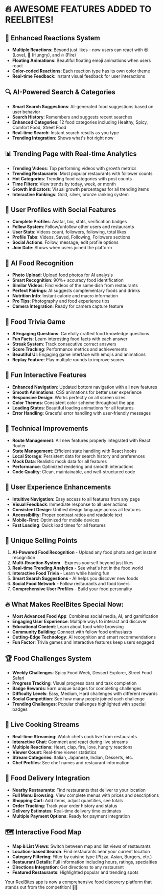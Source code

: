 # 🔥 AWESOME FEATURES ADDED TO REELBITES! 

## 🎉 Enhanced Reactions System
- **Multiple Reactions**: Beyond just likes - now users can react with 😍 (Love), 🤤 (Hungry), and 🔥 (Fire)
- **Floating Animations**: Beautiful floating emoji animations when users react
- **Color-coded Reactions**: Each reaction type has its own color theme
- **Real-time Feedback**: Instant visual feedback for user interactions

## 🔍 AI-Powered Search & Categories
- **Smart Search Suggestions**: AI-generated food suggestions based on user behavior
- **Search History**: Remembers and suggests recent searches
- **Enhanced Categories**: 12 food categories including Healthy, Spicy, Comfort Food, Street Food
- **Real-time Search**: Instant search results as you type
- **Trending Integration**: Shows what's hot right now

## 📊 Trending Page with Real-time Analytics
- **Trending Videos**: Top performing videos with growth metrics
- **Trending Restaurants**: Most popular restaurants with follower counts
- **Hot Categories**: Trending food categories with post counts
- **Time Filters**: View trends by today, week, or month
- **Growth Indicators**: Visual growth percentages for all trending items
- **Interactive Rankings**: Gold, silver, bronze ranking system

## 👤 User Profiles with Social Features
- **Complete Profiles**: Avatar, bio, stats, verification badges
- **Follow System**: Follow/unfollow other users and restaurants
- **User Stats**: Videos count, followers, following, total likes
- **Profile Tabs**: Videos, Saved, Following, Followers sections
- **Social Actions**: Follow, message, edit profile options
- **Join Date**: Shows when users joined the platform

## 🤖 AI Food Recognition
- **Photo Upload**: Upload food photos for AI analysis
- **Smart Recognition**: 90%+ accuracy food identification
- **Similar Videos**: Find videos of the same dish from restaurants
- **Perfect Pairings**: AI suggests complementary foods and drinks
- **Nutrition Info**: Instant calorie and macro information
- **Pro Tips**: Photography and food experience tips
- **Camera Integration**: Ready for camera capture feature

## 🧠 Food Trivia Game
- **8 Engaging Questions**: Carefully crafted food knowledge questions
- **Fun Facts**: Learn interesting food facts with each answer
- **Streak System**: Track consecutive correct answers
- **Score Tracking**: Performance metrics and achievements
- **Beautiful UI**: Engaging game interface with emojis and animations
- **Replay Feature**: Play multiple rounds to improve scores

## 🎪 Fun Interactive Features
- **Enhanced Navigation**: Updated bottom navigation with all new features
- **Smooth Animations**: CSS animations for better user experience
- **Responsive Design**: Works perfectly on all screen sizes
- **Color Themes**: Consistent color scheme throughout the app
- **Loading States**: Beautiful loading animations for all features
- **Error Handling**: Graceful error handling with user-friendly messages

## 🚀 Technical Improvements
- **Route Management**: All new features properly integrated with React Router
- **State Management**: Efficient state handling with React hooks
- **Local Storage**: Persistent data for search history and preferences
- **Mock Data**: Realistic mock data for all features
- **Performance**: Optimized rendering and smooth interactions
- **Code Quality**: Clean, maintainable, and well-structured code

## 🎯 User Experience Enhancements
- **Intuitive Navigation**: Easy access to all features from any page
- **Visual Feedback**: Immediate response to all user actions
- **Consistent Design**: Unified design language across all features
- **Accessibility**: Proper contrast ratios and readable text
- **Mobile-First**: Optimized for mobile devices
- **Fast Loading**: Quick load times for all features

## 🌟 Unique Selling Points
1. **AI-Powered Food Recognition** - Upload any food photo and get instant recognition
2. **Multi-Reaction System** - Express yourself beyond just likes
3. **Real-time Trending Analytics** - See what's hot in the food world
4. **Interactive Food Trivia** - Learn while having fun
5. **Smart Search Suggestions** - AI helps you discover new foods
6. **Social Food Network** - Follow restaurants and food lovers
7. **Comprehensive User Profiles** - Build your food personality

## 🔥 What Makes ReelBites Special Now:
- **Most Advanced Food App**: Combines social media, AI, and gamification
- **Engaging User Experience**: Multiple ways to interact and discover
- **Educational Content**: Learn about food while browsing
- **Community Building**: Connect with fellow food enthusiasts
- **Cutting-Edge Technology**: AI recognition and smart recommendations
- **Fun Factor**: Trivia games and interactive features keep users engaged

## 🏆 Food Challenges System
- **Weekly Challenges**: Spicy Food Week, Dessert Explorer, Street Food Safari
- **Progress Tracking**: Visual progress bars and task completion
- **Badge Rewards**: Earn unique badges for completing challenges
- **Difficulty Levels**: Easy, Medium, Hard challenges with different rewards
- **Social Competition**: See how many people joined each challenge
- **Trending Challenges**: Popular challenges highlighted with special badges

## 🔴 Live Cooking Streams
- **Real-time Streaming**: Watch chefs cook live from restaurants
- **Interactive Chat**: Comment and react during live streams
- **Multiple Reactions**: Heart, clap, fire, love, hungry reactions
- **Viewer Count**: Real-time viewer statistics
- **Stream Categories**: Italian, Japanese, Indian, Desserts, etc.
- **Chef Profiles**: See chef names and restaurant information

## 🚚 Food Delivery Integration
- **Nearby Restaurants**: Find restaurants that deliver to your location
- **Full Menu Browsing**: View complete menus with prices and descriptions
- **Shopping Cart**: Add items, adjust quantities, see totals
- **Order Tracking**: Track your order history and status
- **Delivery Estimates**: Real-time delivery time estimates
- **Multiple Payment Options**: Ready for payment integration

## 🗺️ Interactive Food Map
- **Map & List Views**: Switch between map and list views of restaurants
- **Location-based Search**: Find restaurants near your current location
- **Category Filtering**: Filter by cuisine type (Pizza, Asian, Burgers, etc.)
- **Restaurant Details**: Full information including hours, ratings, specialties
- **Directions Integration**: Get directions to any restaurant
- **Featured Restaurants**: Highlighted popular and trending spots

Your ReelBites app is now a comprehensive food discovery platform that stands out from the competition! 🚀✨